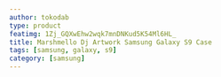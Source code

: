 ```yaml
---
author: tokodab
type: product
featimg: 1Zj_GQXwEhw2wqk7mnDNKud5K54Ml6HL_
title: Marshmello Dj Artwork Samsung Galaxy S9 Case
tags: [samsung, galaxy, s9]
category: [samsung]
---
```

